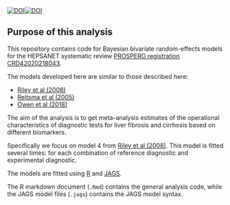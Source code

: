 [![DOI](https://zenodo.org/badge/374695584.svg)](https://zenodo.org/badge/latestdoi/374695584)[![DOI](https://zenodo.org/badge/374695584.svg)](https://zenodo.org/badge/latestdoi/374695584)

## Purpose of this analysis

This repository contains code for Bayesian bivariate random-effects models for the HEPSANET systematic review [PROSPERO registration CRD42020218043](https://www.crd.york.ac.uk/prospero/display_record.php?ID=CRD42020218043).

The models developed here are similar to those described here:

* [Riley et al (2008)](https://doi.org/10.1002/sim.3441)
* [Reitsma et al (2005)](https://doi.org/10.1016/j.jclinepi.2005.02.022)
* [Owen et al (2018)](https://doi.org/10.1016/j.jclinepi.2018.03.005)

The aim of the analysis is to get meta-analysis estimates of the operational characteristics of diagnostic tests for liver fibrosis and cirrhosis based on different biomarkers.

Specifically we focus on model 4 from [Riley et al (2008)](https://doi.org/10.1002/sim.3441).
This model is fitted several times: for each combination of reference diagnostic and experimental diagnostic.

The models are fitted using [R](https://cran.r-project.org) and [JAGS](https://mcmc-jags.sourceforge.io).

The R markdown document (`.Rmd`) contains the general analysis code, while the JAGS model files (`.jags`) contains the JAGS model syntax.
